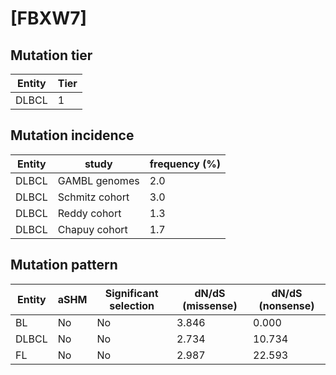 # [FBXW7]

## Mutation tier

|Entity|Tier|
|------|----|
|DLBCL |1   |

## Mutation incidence

|Entity|study         |frequency (%)|
|------|--------------|-------------|
|DLBCL |GAMBL genomes |2.0          |
|DLBCL |Schmitz cohort|3.0          |
|DLBCL |Reddy cohort  |1.3          |
|DLBCL |Chapuy cohort |1.7          |

## Mutation pattern

|Entity|aSHM|Significant selection|dN/dS (missense)|dN/dS (nonsense)|
|------|----|---------------------|----------------|----------------|
|BL    |No  |No                   |3.846           | 0.000          |
|DLBCL |No  |No                   |2.734           |10.734          |
|FL    |No  |No                   |2.987           |22.593          |

